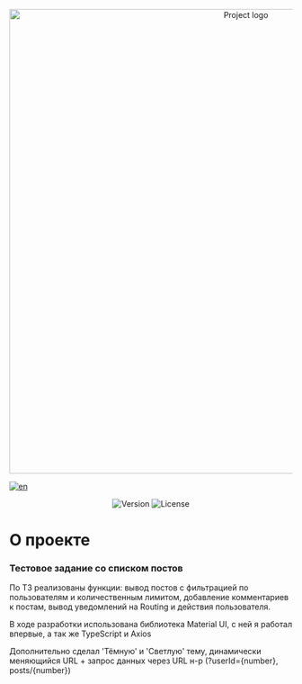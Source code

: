 <p align="center">
      <img src="https://i.ibb.co/Qvngx8Q/2023-07-09-19-18-35-1.png" alt="Project logo"  width="826">
</p>

[![en](https://img.shields.io/badge/lang-EN-lightgrey)](https://github.com/ARLebedevIt/TestTask/blob/main/README.en.md)

<p align="center">
   <img src="https://img.shields.io/badge/version-v1.0-blue" alt="Version">
   <img src="https://img.shields.io/badge/%20license-MIT-green" alt="License">
</p>

# О проекте

### Тестовое задание со списком постов
<p>По ТЗ реализованы функции: вывод постов с фильтрацией по пользователям и количественным лимитом, добавление комментариев к постам, вывод уведомлений на Routing и действия пользователя.</p>
<p></p>В ходе разработки использована библиотека Material UI, с ней я работал впервые, а так же TypeScript и Axios</p>
<p></p>Дополнительно сделал 'Тёмную' и 'Светлую' тему, динамически меняющийся URL + запрос данных через URL н-р (?userId={number}, posts/{number})</p>
